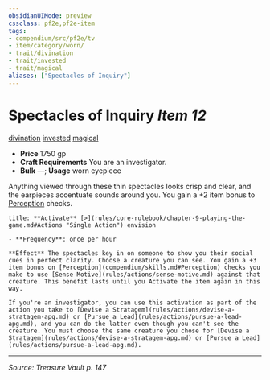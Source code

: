 ```yaml
---
obsidianUIMode: preview
cssclass: pf2e,pf2e-item
tags:
- compendium/src/pf2e/tv
- item/category/worn/
- trait/divination
- trait/invested
- trait/magical
aliases: ["Spectacles of Inquiry"]
---
```

# Spectacles of Inquiry *Item 12*  
[divination](divination.md "Divination School Trait")  [invested](invested.md "Invested Item Trait")  [magical](magical.md "Magical Item Trait")  

- **Price** 1750 gp
- **Craft Requirements** You are an investigator.
- **Bulk** —; **Usage** worn eyepiece

Anything viewed through these thin spectacles looks crisp and clear, and the earpieces accentuate sounds around you. You gain a +2 item bonus to [Perception](skills.md#Perception) checks.

```ad-embed-ability
title: **Activate** [>](rules/core-rulebook/chapter-9-playing-the-game.md#Actions "Single Action") envision

- **Frequency**: once per hour

**Effect** The spectacles key in on someone to show you their social cues in perfect clarity. Choose a creature you can see. You gain a +3 item bonus on [Perception](compendium/skills.md#Perception) checks you make to use [Sense Motive](rules/actions/sense-motive.md) against that creature. This benefit lasts until you Activate the item again in this way.

If you're an investigator, you can use this activation as part of the action you take to [Devise a Stratagem](rules/actions/devise-a-stratagem-apg.md) or [Pursue a Lead](rules/actions/pursue-a-lead-apg.md), and you can do the latter even though you can't see the creature. You must choose the same creature you chose for [Devise a Stratagem](rules/actions/devise-a-stratagem-apg.md) or [Pursue a Lead](rules/actions/pursue-a-lead-apg.md).
```


---
*Source: Treasure Vault p. 147*